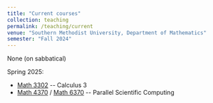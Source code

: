 ```yaml
---
title: "Current courses"
collection: teaching
permalink: /teaching/current
venue: "Southern Methodist University, Department of Mathematics"
semester: "Fall 2024"
---
```


None (on sabbatical)

Spring 2025:

* [Math 3302](/teaching/Math3302) -- Calculus 3
* [Math 4370](/teaching/Math4370) / [Math 6370](/teaching/Math6370) -- Parallel Scientific Computing
